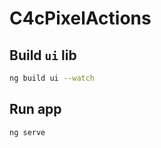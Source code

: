 # C4cPixelActions

## Build `ui` lib

```bash
ng build ui --watch
```

## Run app

```bash
ng serve
```
